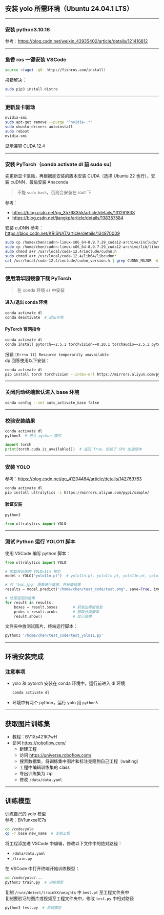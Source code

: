 ## 安装 yolo 所需环境（Ubuntu 24.04.1 LTS）

---

### 安装 python3.10.16
参考：<https://blog.csdn.net/weixin_43935402/article/details/121416812>

---

### 鱼香 ros 一键安装 VSCode
```bash
source <(wget -qO- http://fishros.com/install)
```
报错解决：
```bash
sudo pip3 install distro
```

---

### 更新显卡驱动
```bash
nvidia-smi
sudo apt-get remove --purge '^nvidia-.*'
sudo ubuntu-drivers autoinstall
sudo reboot
nvidia-smi
```
显示兼容 CUDA 12.4

---

### 安装 PyTorch（conda activate dl 前 sudo su）
先更新显卡驱动，再根据能安装的版本安装 CUDA（选择 Ubuntu 22 也行），安装 cuDNN，最后安装 Anaconda
> 不能 `sudo bash`，否则会安装在 root 下

参考：
- <https://blog.csdn.net/qq_35768355/article/details/131261838>
- <https://blog.csdn.net/jiangkp/article/details/138357584>

安装 cuDNN 参考：
<https://blog.csdn.net/KRISNAT/article/details/134870009>

```bash
sudo cp /home/chen/cudnn-linux-x86_64-8.9.7.29_cuda12-archive/include/* /usr/local/cuda-12.4/include
sudo cp /home/chen/cudnn-linux-x86_64-8.9.7.29_cuda12-archive/lib/libcudnn* /usr/local/cuda-12.4/lib64
sudo chmod a+r /usr/local/cuda-12.4/include/cudnn.h
sudo chmod a+r /usr/local/cuda-12.4/lib64/libcudnn*
cat /usr/local/cuda-12.4/include/cudnn_version.h | grep CUDNN_MAJOR -A 2
```

---

### 使用清华园镜像下载 PyTorch
> 在 conda 环境 `dl` 中安装

#### 进入/退出 conda 环境
```bash
conda activate dl
conda deactivate  # 退出环境
```

#### PyTorch 官网指令
```bash
conda activate dl
conda install pytorch==2.5.1 torchvision==0.20.1 torchaudio==2.5.1 pytorch-cuda=12.4 -c pytorch -c nvidia
```
报错 `[Errno 11] Resource temporarily unavailable`  
dp 回答使用以下安装：
```bash
conda activate dl
pip install torch torchvision --index-url https://mirrors.aliyun.com/pypi/simple/
```

---

### 关闭启动终端默认进入 base 环境
```bash
conda config --set auto_activate_base false
```

---

### 校验安装结果
```bash
conda activate dl
python3  # 进入 python 模式
```
```python
import torch
print(torch.cuda.is_available())  # 返回 True，安装了 GPU 加速版本
```

---

### 安装 YOLO
参考：<https://blog.csdn.net/qq_41204464/article/details/142769763>

```bash
conda activate dl
pip install ultralytics -i https://mirrors.aliyun.com/pypi/simple/
```

#### 验证安装
```bash
python3
```
```python
from ultralytics import YOLO
```

---

### 测试 Python 运行 YOLO11 脚本
使用 VSCode 编写 python 脚本：

```python
from ultralytics import YOLO

# 加载预训练的 YOLOv11n 模型
model = YOLO("yolo11n.pt")  # yolo11n.pt, yolo11s.pt, yolo11m.pt, yolo11x.pt

# 对 'bus.jpg' 图像进行推理，并获取结果
results = model.predict("/home/chen/test_code/test.png", save=True, imgsz=320, conf=0.5)

# 处理返回的结果
for result in results:
    boxes = result.boxes       # 获取边界框信息
    probs = result.probs       # 获取分类概率
    result.show()              # 显示结果
```

文件夹中放测试图片，终端运行脚本：
```bash
python3 '/home/chen/test_code/test_yolo11.py'
```

---

## 环境安装完成

### 注意事项
- yolo 和 pytorch 安装在 conda 环境中，运行前进入 dl 环境
  ```bash
  conda activate dl
  ```
- 环境中有两个 python，运行 yolo 用 `python3`

---

## 获取图片训练集
- 教程：BV1Xs421K7wH
- 访问 <https://roboflow.com/>
  - 新建工程
  - 访问 <https://universe.roboflow.com/>
  - 搜索数据集，将训练集中图片和标注克隆到自己工程（waiting）
  - 工程中编辑训练集的 class
  - 导出训练集为 zip
  - 修改 `/data/data.yaml`

---

## 训练模型
训练自己的 yolo 模型  
参考：BV1unxxe1E7s

```bash
cd /code/yolo
cp -r base new_name  # 复制工程
```

将工程添加进 VSCode 中编辑，修改以下文件中的绝对路径：
- `/data/data.yaml`
- `/train.py`

在 VSCode 中打开终端开始训练模型：
```bash
cd /code/yolo/...
python3 train.py  # 训练模型
```

复制 `/runs/detect/trainXX/weights` 中 `best.pt` 至工程文件夹中  
复制要验证的图片或视频至工程文件夹中，修改 `test.py` 中相对路径
```bash
python3 test.py  # 测试模型
```
```